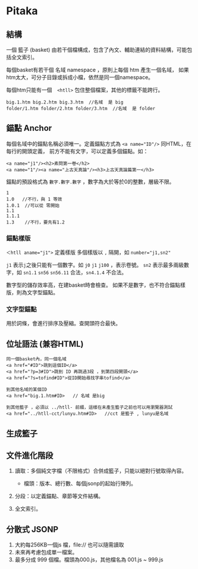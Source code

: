 # Pitaka

## 結構
一個 籃子 (basket) 由若干個檔構成，包含了內文、輔助連結的資料結構，可能包括全文索引。

每個basket有若干個 名域 namespace ，原則上每個 htm 產生一個名域，
如果htm太大，可分子目錄或拆成小檔，依然是同一個namespace。

每個htm只能有一個　`<htll>` 包住整個檔案，其他的標籤不能跨行。

    big.1.htm big.2.htm big.3.htm  //名域  是 big
    folder/1.htm folder/2.htm folder/3.htm  //名域  是 folder

## 錨點 Anchor
每個名域中的錨點名稱必須唯一。定義錨點方式為  `<a name="ID"/>` 同HTML，在每行的開頭定義，
前方不能有文字，可以定義多個錨點。如：

    <a name="j1"/><h2>素問第一卷</h2>
    <a name="1"/><a name="上古天真論"/><h3>上古天真論篇第一</h3>


錨點的預設格式為  `數字.數字.數字`  ，數字為大於等於0的整數，層級不限。

    1
    1.0   //不行，與 1 等效
    1.0.1  //可以從 零開始
    1.1
    1.1.1
    1.3    //不行，要先有1.2

### 錨點樣版
`＜htll aname="j1">` 定義樣版
多個樣版以 `,` 隔開，如 `number="j1,sn2"`

`j1` 表示`j`之後只能有一個數字。如 `j0` `j1` `j100` ，表示卷號。
`sn2` 表示最多兩級數字，如 `sn1.1` `sn56` `sn56.11` 合法，`sn4.1.4` 不合法。

數字型的儲存效率高，在建basket時會檢查。
如果不是數字，也不符合錨點樣版，則為文字型錨點。

### 文字型錨點
用於詞條，會進行排序及壓縮。查開頭符合最快。

## 位址語法 (兼容HTML)

    同一個basket內，同一個名域
    <a href="#ID">跳到這個ID</a>
    <a href="?p=3#ID">跳到 ID 再跳過3段 ，到第四段開頭</a>
    <a href="?s=tofind#ID">從ID開始尋找字串tofind</a>
    
    到其他名域的某個ID
    <a href="big.1.htm#ID>   // 名域 是big

    到其他籃子 ，必須以 ../htll- 前綴，這樣在未產生籃子之前也可以用瀏覽器測試
    <a href="../htll-cct/lunyu.htm#ID>   //cct 是籃子 , lunyu是名域

## 生成籃子

## 文件進化階段
1. 讀取：多個純文字檔（不限格式）合併成籃子，只能以絕對行號取得內容。
    - 檔頭：版本、總行數、每個jsonp的起始行陣列。

2. 分段：以定義錨點、章節等文件結構。

3. 全文索引。


## 分散式 JSONP
1. 大約每256KB一個js 檔，file:// 也可以隨需讀取
2. 未來再考慮包成單一檔案。
3. 最多分成 999 個檔。檔頭為000.js，其他檔名為 001.js ~ 999.js 
